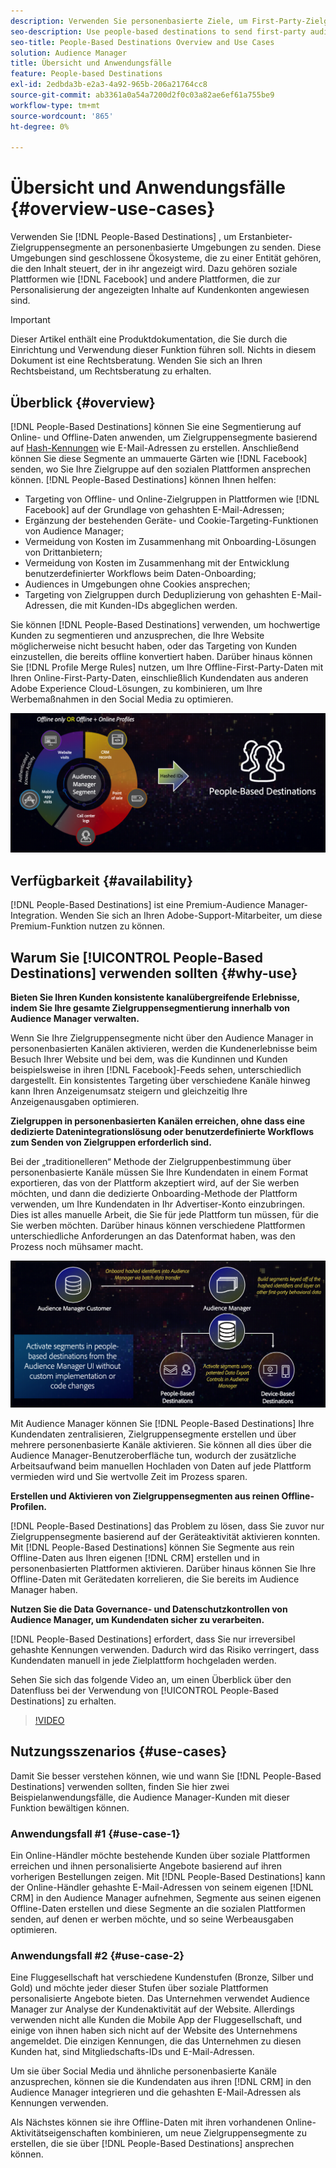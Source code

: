 ```yaml
---
description: Verwenden Sie personenbasierte Ziele, um First-Party-Zielgruppensegmente an personenbasierte Umgebungen zu senden. Diese Umgebungen sind geschlossene Ökosysteme, die zu einer Entität gehören, die den Inhalt steuert, der in ihr angezeigt wird. Dazu gehören Social-Media-Plattformen wie Facebook und andere Plattformen, die zur Personalisierung der angezeigten Inhalte auf Kundenkonten angewiesen sind.
seo-description: Use people-based destinations to send first-party audience segments to people-based environments. These environments are closed ecosystems belonging to one entity that controls the content that is being displayed within it. They include social platforms such as Facebook, and other platforms that rely on customer accounts to personalize the displayed content.
seo-title: People-Based Destinations Overview and Use Cases
solution: Audience Manager
title: Übersicht und Anwendungsfälle
feature: People-based Destinations
exl-id: 2edbda3b-e2a3-4a92-965b-206a21764cc8
source-git-commit: ab3361a0a54a7200d2f0c03a82ae6ef61a755be9
workflow-type: tm+mt
source-wordcount: '865'
ht-degree: 0%

---
```


# Übersicht und Anwendungsfälle {#overview-use-cases}

Verwenden Sie [!DNL People-Based Destinations] , um Erstanbieter-Zielgruppensegmente an personenbasierte Umgebungen zu senden. Diese Umgebungen sind geschlossene Ökosysteme, die zu einer Entität gehören, die den Inhalt steuert, der in ihr angezeigt wird. Dazu gehören soziale Plattformen wie [!DNL Facebook] und andere Plattformen, die zur Personalisierung der angezeigten Inhalte auf Kundenkonten angewiesen sind.

>[!IMPORTANT]
>Dieser Artikel enthält eine Produktdokumentation, die Sie durch die Einrichtung und Verwendung dieser Funktion führen soll. Nichts in diesem Dokument ist eine Rechtsberatung. Wenden Sie sich an Ihren Rechtsbeistand, um Rechtsberatung zu erhalten.

## Überblick {#overview}

[!DNL People-Based Destinations] können Sie eine Segmentierung auf Online- und Offline-Daten anwenden, um Zielgruppensegmente basierend auf [Hash-Kennungen](people-based-destinations-prerequisites.md#hashing-requirements) wie E-Mail-Adressen zu erstellen. Anschließend können Sie diese Segmente an ummauerte Gärten wie [!DNL Facebook] senden, wo Sie Ihre Zielgruppe auf den sozialen Plattformen ansprechen können. [!DNL People-Based Destinations] können Ihnen helfen:

* Targeting von Offline- und Online-Zielgruppen in Plattformen wie [!DNL Facebook] auf der Grundlage von gehashten E-Mail-Adressen;
* Ergänzung der bestehenden Geräte- und Cookie-Targeting-Funktionen von Audience Manager;
* Vermeidung von Kosten im Zusammenhang mit Onboarding-Lösungen von Drittanbietern;
* Vermeidung von Kosten im Zusammenhang mit der Entwicklung benutzerdefinierter Workflows beim Daten-Onboarding;
* Audiences in Umgebungen ohne Cookies ansprechen;
* Targeting von Zielgruppen durch Deduplizierung von gehashten E-Mail-Adressen, die mit Kunden-IDs abgeglichen werden.

Sie können [!DNL People-Based Destinations] verwenden, um hochwertige Kunden zu segmentieren und anzusprechen, die Ihre Website möglicherweise nicht besucht haben, oder das Targeting von Kunden einzustellen, die bereits offline konvertiert haben. Darüber hinaus können Sie [!DNL Profile Merge Rules] nutzen, um Ihre Offline-First-Party-Daten mit Ihren Online-First-Party-Daten, einschließlich Kundendaten aus anderen Adobe Experience Cloud-Lösungen, zu kombinieren, um Ihre Werbemaßnahmen in den Social Media zu optimieren.

![PBD-Overview](assets/pbd-overview.png)

## Verfügbarkeit {#availability}

[!DNL People-Based Destinations] ist eine Premium-Audience Manager-Integration. Wenden Sie sich an Ihren Adobe-Support-Mitarbeiter, um diese Premium-Funktion nutzen zu können.

## Warum Sie [!UICONTROL People-Based Destinations] verwenden sollten {#why-use}

**Bieten Sie Ihren Kunden konsistente kanalübergreifende Erlebnisse, indem Sie Ihre gesamte Zielgruppensegmentierung innerhalb von Audience Manager verwalten.**

Wenn Sie Ihre Zielgruppensegmente nicht über den Audience Manager in personenbasierten Kanälen aktivieren, werden die Kundenerlebnisse beim Besuch Ihrer Website und bei dem, was die Kundinnen und Kunden beispielsweise in ihren [!DNL Facebook]-Feeds sehen, unterschiedlich dargestellt. Ein konsistentes Targeting über verschiedene Kanäle hinweg kann Ihren Anzeigenumsatz steigern und gleichzeitig Ihre Anzeigenausgaben optimieren.

**Zielgruppen in personenbasierten Kanälen erreichen, ohne dass eine dedizierte Datenintegrationslösung oder benutzerdefinierte Workflows zum Senden von Zielgruppen erforderlich sind.**

Bei der „traditionelleren“ Methode der Zielgruppenbestimmung über personenbasierte Kanäle müssen Sie Ihre Kundendaten in einem Format exportieren, das von der Plattform akzeptiert wird, auf der Sie werben möchten, und dann die dedizierte Onboarding-Methode der Plattform verwenden, um Ihre Kundendaten in Ihr Advertiser-Konto einzubringen. Dies ist alles manuelle Arbeit, die Sie für jede Plattform tun müssen, für die Sie werben möchten. Darüber hinaus können verschiedene Plattformen unterschiedliche Anforderungen an das Datenformat haben, was den Prozess noch mühsamer macht.

![PBD-Overview](assets/pbd-diagram.png)

Mit Audience Manager können Sie [!DNL People-Based Destinations] Ihre Kundendaten zentralisieren, Zielgruppensegmente erstellen und über mehrere personenbasierte Kanäle aktivieren. Sie können all dies über die Audience Manager-Benutzeroberfläche tun, wodurch der zusätzliche Arbeitsaufwand beim manuellen Hochladen von Daten auf jede Plattform vermieden wird und Sie wertvolle Zeit im Prozess sparen.

**Erstellen und Aktivieren von Zielgruppensegmenten aus reinen Offline-Profilen.**

[!DNL People-Based Destinations] das Problem zu lösen, dass Sie zuvor nur Zielgruppensegmente basierend auf der Geräteaktivität aktivieren konnten. Mit [!DNL People-Based Destinations] können Sie Segmente aus rein Offline-Daten aus Ihren eigenen [!DNL CRM] erstellen und in personenbasierten Plattformen aktivieren. Darüber hinaus können Sie Ihre Offline-Daten mit Gerätedaten korrelieren, die Sie bereits im Audience Manager haben.

**Nutzen Sie die Data Governance- und Datenschutzkontrollen von Audience Manager, um Kundendaten sicher zu verarbeiten.**

[!DNL People-Based Destinations] erfordert, dass Sie nur irreversibel gehashte Kennungen verwenden. Dadurch wird das Risiko verringert, dass Kundendaten manuell in jede Zielplattform hochgeladen werden.

Sehen Sie sich das folgende Video an, um einen Überblick über den Datenfluss bei der Verwendung von [!UICONTROL People-Based Destinations] zu erhalten.

>[!VIDEO](https://video.tv.adobe.com/v/32169?captions=ger)

## Nutzungsszenarios {#use-cases}

Damit Sie besser verstehen können, wie und wann Sie [!DNL People-Based Destinations] verwenden sollten, finden Sie hier zwei Beispielanwendungsfälle, die Audience Manager-Kunden mit dieser Funktion bewältigen können.

### Anwendungsfall #1 {#use-case-1}

Ein Online-Händler möchte bestehende Kunden über soziale Plattformen erreichen und ihnen personalisierte Angebote basierend auf ihren vorherigen Bestellungen zeigen. Mit [!DNL People-Based Destinations] kann der Online-Händler gehashte E-Mail-Adressen von seinem eigenen [!DNL CRM] in den Audience Manager aufnehmen, Segmente aus seinen eigenen Offline-Daten erstellen und diese Segmente an die sozialen Plattformen senden, auf denen er werben möchte, und so seine Werbeausgaben optimieren.

### Anwendungsfall #2 {#use-case-2}

Eine Fluggesellschaft hat verschiedene Kundenstufen (Bronze, Silber und Gold) und möchte jeder dieser Stufen über soziale Plattformen personalisierte Angebote bieten. Das Unternehmen verwendet Audience Manager zur Analyse der Kundenaktivität auf der Website. Allerdings verwenden nicht alle Kunden die Mobile App der Fluggesellschaft, und einige von ihnen haben sich nicht auf der Website des Unternehmens angemeldet. Die einzigen Kennungen, die das Unternehmen zu diesen Kunden hat, sind Mitgliedschafts-IDs und E-Mail-Adressen.

Um sie über Social Media und ähnliche personenbasierte Kanäle anzusprechen, können sie die Kundendaten aus ihren [!DNL CRM] in den Audience Manager integrieren und die gehashten E-Mail-Adressen als Kennungen verwenden.

Als Nächstes können sie ihre Offline-Daten mit ihren vorhandenen Online-Aktivitätseigenschaften kombinieren, um neue Zielgruppensegmente zu erstellen, die sie über [!DNL People-Based Destinations] ansprechen können.
